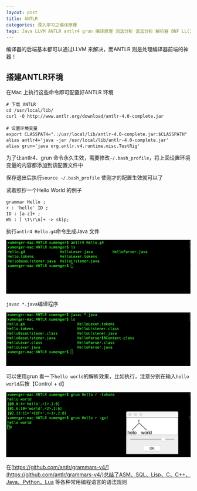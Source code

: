 ```yaml
---
layout: post
title: ANTLR
categories: 深入学习之编译原理 
tags: Java LLVM ANTLR antlr4 grun 编译原理 词法分析 语法分析 解析器 BNF LL(1) LL(k)  编译器 前端
---
```


编译器的后端基本都可以通过LLVM 来解决，而ANTLR 则是处理编译器前端的神器！

## 搭建ANTLR环境

在Mac 上执行这些命令即可配置好ANTLR 环境

```
# 下载 ANTLR
cd /usr/local/lib/
curl -O http://www.antlr.org/download/antlr-4.0-complete.jar

# 设置环境变量
export CLASSPATH=".:/usr/local/lib/antlr-4.0-complete.jar:$CLASSPATH"
alias antlr4='java -jar /usr/local/lib/antlr-4.0-complete.jar'
alias grun='java org.antlr.v4.runtime.misc.TestRig'
```

为了让antlr4、grun 命令永久生效，需要修改`~/.bash_profile`，将上面设置环境变量的内容都添加到该配置文件中

保存退出后执行`source ~/.bash_profile` 使刚才的配置生效就可以了

试着照抄一个Hello World 的例子

```ANTLR
grammar Hello ;
r : 'hello' ID ;
ID : [a-z]+ ;
WS : [ \t\r\n]+ -> skip;
```

执行`antlr4 Hello.g4`命令生成Java 文件

![](../media/image/2018-07-30/01.png)

`javac *.java`编译程序

![](../media/image/2018-07-30/02.png)

可以使用grun 看一下`hello world`的解析效果，比如执行，注意分别在输入`hello world`后按【Control + d】

![](../media/image/2018-07-30/03.png)

在[https://github.com/antlr/grammars-v4/](https://github.com/antlr/grammars-v4/)总结了ASM、SQL、Lisp、C、C++、Java、Python、Lua 等各种常用编程语言的语法规则

## 